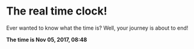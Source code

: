 # The real time clock!

Ever wanted to know what the time is? Well, your journey is about to end!

**The time is Nov 05, 2017, 08:48**